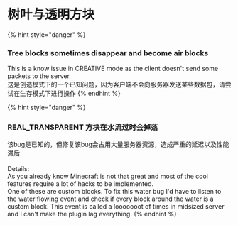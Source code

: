 # 树叶与透明方块

{% hint style="danger" %}
### Tree blocks sometimes disappear and become air blocks

This is a know issue in CREATIVE mode as the client doesn't send some packets to the server.\
这是创造模式下的一个已知问题，因为客户端不会向服务器发送某些数据包，请尝试在生存模式下进行操作
{% endhint %}

{% hint style="danger" %}
### REAL_TRANSPARENT 方块在水流过时会掉落

该bug是已知的，但修复该bug会占用大量服务器资源，造成严重的延迟以及性能滞后.\
\
Details:\
As you already know Minecraft is not that great and most of the cool features require a lot of hacks to be implemented.\
One of these are custom blocks. To fix this water bug I'd have to listen to the water flowing event and check if every block around the water is a custom block. This event is called a looooooot of times in midsized server and I can't make the plugin lag everything.
{% endhint %}
